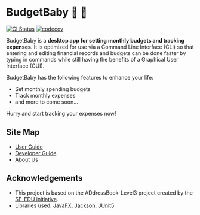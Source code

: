 # BudgetBaby :baby: :money_with_wings:

[![CI Status](https://github.com/se-edu/addressbook-level3/workflows/Java%20CI/badge.svg)](https://github.com/se-edu/addressbook-level3/actions)
[![codecov](https://codecov.io/gh/AY2021S2-CS2103T-W14-2/tp/badge.svg)](https://app.codecov.io/gh/AY2021S2-CS2103T-W14-2/tp)

BudgetBaby is a **desktop app for setting monthly budgets and tracking expenses**.  It is optimized for use via a Command Line Interface (CLI) so that entering and editing financial records and budgets can be done faster by typing in commands while still having the benefits of a Graphical User Interface (GUI).

BudgetBaby has the following features to enhance your life:

* Set monthly spending budgets
* Track monthly expenses
* and more to come soon...

Hurry and start tracking your expenses now! 

## Site Map

* [User Guide](docs/UserGuide.md)
* [Developer Guide](docs/DeveloperGuide.md)
* [About Us](docs/AboutUs.md)

## Acknowledgements

* This project is based on the ADdressBook-Level3 project created by the [SE-EDU initiative](https://se-education.org).
* Libraries used: [JavaFX](https://openjfx.io/), [Jackson](https://github.com/FasterXML/jackson), [JUnit5](https://github.com/junit-team/junit5) 